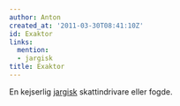 ```yaml
---
author: Anton
created_at: '2011-03-30T08:41:10Z'
id: Exaktor
links:
  mention:
  - jargisk
title: Exaktor
---
```


En kejserlig [jargisk] skattindrivare eller fogde.

  [jargisk]: jargisk
